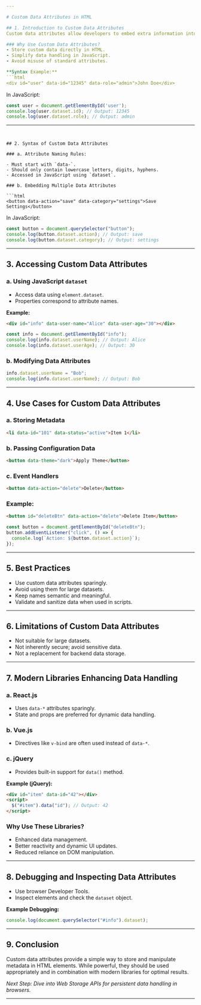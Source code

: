 ```yaml
---

# Custom Data Attributes in HTML

## 1. Introduction to Custom Data Attributes
Custom data attributes allow developers to embed extra information into HTML elements that isn't visible to users but can be accessed via JavaScript.

### Why Use Custom Data Attributes?
- Store custom data directly in HTML.
- Simplify data handling in JavaScript.
- Avoid misuse of standard attributes.

**Syntax Example:**
```html
<div id="user" data-id="12345" data-role="admin">John Doe</div>
```

In JavaScript:
```javascript
const user = document.getElementById('user');
console.log(user.dataset.id); // Output: 12345
console.log(user.dataset.role); // Output: admin
```

---
```


## 2. Syntax of Custom Data Attributes

### a. Attribute Naming Rules:

- Must start with `data-`.
- Should only contain lowercase letters, digits, hyphens.
- Accessed in JavaScript using `dataset`.

### b. Embedding Multiple Data Attributes

```html
<button data-action="save" data-category="settings">Save Settings</button>
```

In JavaScript:

```javascript
const button = document.querySelector("button");
console.log(button.dataset.action); // Output: save
console.log(button.dataset.category); // Output: settings
```

---

## 3. Accessing Custom Data Attributes

### a. Using JavaScript `dataset`

- Access data using `element.dataset`.
- Properties correspond to attribute names.

**Example:**

```html
<div id="info" data-user-name="Alice" data-user-age="30"></div>
```

```javascript
const info = document.getElementById("info");
console.log(info.dataset.userName); // Output: Alice
console.log(info.dataset.userAge); // Output: 30
```

### b. Modifying Data Attributes

```javascript
info.dataset.userName = "Bob";
console.log(info.dataset.userName); // Output: Bob
```

---

## 4. Use Cases for Custom Data Attributes

### a. Storing Metadata

```html
<li data-id="101" data-status="active">Item 1</li>
```

### b. Passing Configuration Data

```html
<button data-theme="dark">Apply Theme</button>
```

### c. Event Handlers

```html
<button data-action="delete">Delete</button>
```

### Example:

```html
<button id="deleteBtn" data-action="delete">Delete Item</button>
```

```javascript
const button = document.getElementById("deleteBtn");
button.addEventListener("click", () => {
  console.log(`Action: ${button.dataset.action}`);
});
```

---

## 5. Best Practices

- Use custom data attributes sparingly.
- Avoid using them for large datasets.
- Keep names semantic and meaningful.
- Validate and sanitize data when used in scripts.

---

## 6. Limitations of Custom Data Attributes

- Not suitable for large datasets.
- Not inherently secure; avoid sensitive data.
- Not a replacement for backend data storage.

---

## 7. Modern Libraries Enhancing Data Handling

### a. **React.js**

- Uses `data-*` attributes sparingly.
- State and props are preferred for dynamic data handling.

### b. **Vue.js**

- Directives like `v-bind` are often used instead of `data-*`.

### c. **jQuery**

- Provides built-in support for `data()` method.

**Example (jQuery):**

```html
<div id="item" data-id="42"></div>
<script>
  $("#item").data("id"); // Output: 42
</script>
```

### Why Use These Libraries?

- Enhanced data management.
- Better reactivity and dynamic UI updates.
- Reduced reliance on DOM manipulation.

---

## 8. Debugging and Inspecting Data Attributes

- Use browser Developer Tools.
- Inspect elements and check the `dataset` object.

**Example Debugging:**

```javascript
console.log(document.querySelector("#info").dataset);
```

---

## 9. Conclusion

Custom data attributes provide a simple way to store and manipulate metadata in HTML elements. While powerful, they should be used appropriately and in combination with modern libraries for optimal results.

_Next Step: Dive into Web Storage APIs for persistent data handling in browsers._

---
